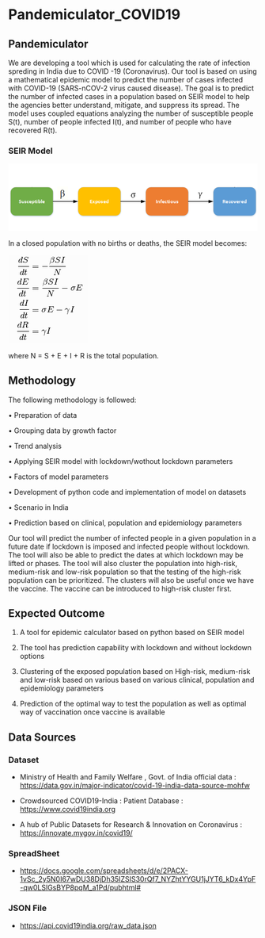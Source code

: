 # Pandemiculator_COVID19
## Pandemiculator

We are developing a tool which is used for calculating the rate of infection spreding in India due to COVID -19 (Coronavirus).
Our	tool	is	based	on	using	a	mathematical	epidemic	model	to	predict	the	number	of	cases	infected	with	COVID-19	(SARS-nCOV-2	virus	caused	disease).	The	goal	is	to	predict	the	number	of	infected	cases	in	a	population	based	on	SEIR	model	to	help	the	agencies	better	understand,	mitigate,	and	suppress	its	spread.	The	model	uses	coupled	equations	analyzing	the	number	of	susceptible	people	S(t),	number	of	people	infected	I(t),	and	number	of	people	who	have	recovered	R(t).	

### SEIR Model
![SEIR Model](/images/SEIR.png)

In a closed population with no births or deaths, the SEIR model becomes:

![](/images/model.png)

where N = S + E + I + R is the total population.

## Methodology

The	following	methodology	is	followed:

• Preparation	of	data	

• Grouping	data	by	growth	factor	

• Trend	analysis	

• Applying	SEIR	model	with	lockdown/wothout	lockdown	parameters	

• Factors	of	model	parameters	

• Development	of	python	code	and	implementation	of model	on	datasets	

• Scenario	in	India	

• Prediction	based	on	clinical,	population	and	epidemiology	parameters

Our	tool	will	predict	the	number	of	infected	people	in	a	given	population	in	a	future	date	if	lockdown	is	imposed	and	infected	people	without	lockdown.	The	tool	will	also	be	able	to	predict	the	dates	at	which	lockdown	may	be	lifted	or	phases.	The	tool	will	also	cluster	the	population	into	high-risk,	medium-risk	and low-risk	population	so	that	the	testing	of	the	high-risk	population	can	be	prioritized.	The	clusters	will	also	be	useful	once	we	have	the	vaccine.	The	vaccine	can	be	introduced	to	high-risk	cluster	first.	



## Expected	Outcome

1)  A	tool	for	epidemic	calculator	based	on	python	based	on	SEIR	model	

2)  The	tool	has	prediction	capability	with	lockdown	and	without	lockdown	options	

3)  Clustering	of	the	exposed	population	based	on	High-risk,	medium-risk	and	low-risk	based	on	various	based	on	various	clinical,	population	and	epidemiology	parameters	

4)  Prediction	of	the	optimal	way	to	test	the	population	as	well	as	optimal	way	of	vaccination	once	vaccine	is	available

## Data Sources

### Dataset

* Ministry	of	Health	and	Family	Welfare	,	Govt.	of	India	official	data : https://data.gov.in/major-indicator/covid-19-india-data-source-mohfw	

* Crowdsourced	COVID19-India	:	Patient	Database : https://www.covid19india.org		

* A	hub	of	Public	Datasets	for	Research	&	Innovation	on	Coronavirus : https://innovate.mygov.in/covid19/	

### SpreadSheet

* https://docs.google.com/spreadsheets/d/e/2PACX-1vSc_2y5N0I67wDU38DjDh35IZSIS30rQf7_NYZhtYYGU1jJYT6_kDx4YpF-qw0LSlGsBYP8pqM_a1Pd/pubhtml#

### JSON File

* https://api.covid19india.org/raw_data.json
  
  
  
  
